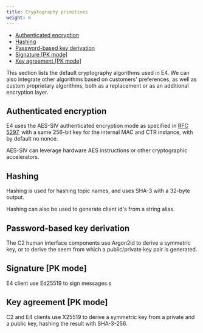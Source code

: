 ```yaml
---
title: Cryptography primitives
weight: 6
---
```


* [Authenticated encryption](#authenticated-encryption)
* [Hashing](#hashing)
* [Password-based key derivation](#password-based-key-derivation)
* [Signature [PK mode]](#signature-pk-mode)
* [Key agreement [PK mode]](#key-agreement-pk-mode)

This section lists the default cryptography algorithms used in E4.
We can also integrate other algorithms based on customers' preferences, as well as custom proprietary algorithms, both as a replacement or as an additional encryption layer.

## Authenticated encryption

E4 uses the AES-SIV authenticated encryption mode as specified in [RFC 5297](https://tools.ietf.org/html/rfc5297), with a same 256-bit key for the internal MAC and CTR instance, with by default no nonce.

AES-SIV can leverage hardware AES instructions or other cryptographic accelerators.

## Hashing

Hashing is used for hashing topic names, and uses SHA-3 with a 32-byte output.

Hashing can also be used to generate client id's from a string alias.

## Password-based key derivation

The C2 human interface components use Argon2id to derive a symmetric key, or to derive the seem from which a public/private key pair is generated.

## Signature [PK mode]

E4 client use Ed25519 to sign messages.s

## Key agreement [PK mode]

C2 and E4 clients use X25519 to derive a symmetric key from a private and a public key, hashing the result with SHA-3-256.

